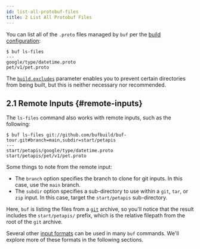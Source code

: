 ```yaml
---
id: list-all-protobuf-files
title: 2 List All Protobuf Files
---
```


You can list all of the `.proto` files managed by `buf` per the
[build configuration](../configuration/v1/buf-yaml#build):

```terminal
$ buf ls-files
---
google/type/datetime.proto
pet/v1/pet.proto
```

The [`build.excludes`](/configuration/v1/buf-yaml#excludes) parameter
enables you to prevent certain directories from being built, but this is neither
necessary nor recommended.

## 2.1 Remote Inputs {#remote-inputs}

The `ls-files` command also works with remote inputs, such as the following:

```terminal
$ buf ls-files git://github.com/bufbuild/buf-tour.git#branch=main,subdir=start/petapis
---
start/petapis/google/type/datetime.proto
start/petapis/pet/v1/pet.proto
```

Some things to note from the remote input:

* The `branch` option specifies the branch to clone for git inputs. In this case, use
  the `main` branch.
* The `subdir` option specifies a sub-directory to use within a `git`, `tar`, or `zip` input.
  In this case, target the `start/petapis` sub-directory.

Here, `buf` is listing the files from a [`git`](/reference/inputs#git) archive, so you'll notice that the result includes the
`start/petapis/` prefix, which is the relative filepath from the root of the `git` archive.

Several other [input formats](../reference/inputs) can be used in many `buf` commands.
We'll explore more of these formats in the following sections.
